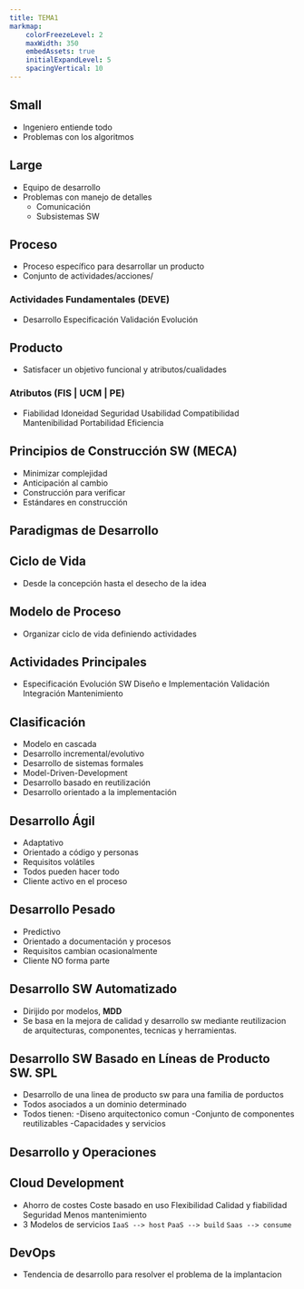 ```yaml
---
title: TEMA1
markmap: 
    colorFreezeLevel: 2  
    maxWidth: 350
    embedAssets: true
    initialExpandLevel: 5 
    spacingVertical: 10
---
```


## Small
- Ingeniero entiende todo 
- Problemas con los algoritmos

## Large
- Equipo de desarrollo
- Problemas con manejo de detalles
  - Comunicación
  - Subsistemas SW

## Proceso
- Proceso específico para desarrollar un producto
- Conjunto de actividades/acciones/

### Actividades Fundamentales (DEVE)
- Desarrollo
 Especificación
 Validación
 Evolución

## Producto
- Satisfacer un objetivo funcional y atributos/cualidades

### Atributos (FIS | UCM | PE)
- Fiabilidad
 Idoneidad
 Seguridad
 Usabilidad
 Compatibilidad
 Mantenibilidad
 Portabilidad
 Eficiencia

## Principios de Construcción SW (MECA)
- Minimizar complejidad
- Anticipación al cambio
- Construcción para verificar
- Estándares en construcción

## Paradigmas de Desarrollo

## Ciclo de Vida
- Desde la concepción hasta el desecho de la idea

## Modelo de Proceso
- Organizar ciclo de vida definiendo actividades

## Actividades Principales
- Especificación
 Evolución SW
 Diseño e Implementación
 Validación
 Integración
 Mantenimiento

## Clasificación
- Modelo en cascada
- Desarrollo incremental/evolutivo
- Desarrollo de sistemas formales
- Model-Driven-Development
- Desarrollo basado en reutilización
- Desarrollo orientado a la implementación

## Desarrollo Ágil
- Adaptativo
- Orientado a código y personas
- Requisitos volátiles
- Todos pueden hacer todo
- Cliente activo en el proceso

## Desarrollo Pesado
- Predictivo
- Orientado a documentación y procesos
- Requisitos cambian ocasionalmente
- Cliente NO forma parte

## Desarrollo SW Automatizado
- Dirijido por modelos, **MDD**
- Se basa en la mejora de calidad y desarrollo sw mediante reutilizacion de arquitecturas, componentes, tecnicas y herramientas. 

## Desarrollo SW Basado en Líneas de Producto SW. SPL
- Desarrollo de una linea de producto sw para una familia de porductos
- Todos asociados a un dominio determinado
- Todos tienen:
      -Diseno arquitectonico comun
      -Conjunto de componentes reutilizables
      -Capacidades y servicios

## Desarrollo y Operaciones

## Cloud Development
- Ahorro de costes
  Coste basado en uso
  Flexibilidad
  Calidad y fiabilidad
  Seguridad
  Menos mantenimiento
- 3 Modelos de servicios
  `IaaS --> host`
  `PaaS --> build`
  `Saas --> consume`

## DevOps
- Tendencia de desarrollo para resolver el problema de la implantacion

